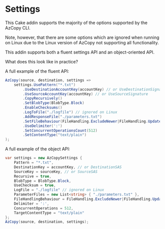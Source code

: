 # Settings

This Cake addin supports the majority of the options supported by the AzCopy CLI.

Note, however, that there are some options which are ignored when running on Linux due to the Linux version of AzCopy not supporting all functionality.

This addin supports both a fluent settings API and an object-oriented API.

What does this look like in practice?

A full example of the fluent API:

```csharp
AzCopy(source, destination, settings => 
    settings.UsePattern("*.txt")
        .UseDestinationAccountKey(accountKey) // or UseDestinationSignature
        .UseSourceAccountKey(accountKey) // or UseSourceSignature
        .CopyRecursively()
        .SetBlobType(BlobType.Block)
        .EnableChecksums()
        .LogToFile("./logfile") // ignored on Linux
        .AddResponseFile("./parameters.txt")
        .SetFileBehaviour(FileHandling.ExcludeNewer|FileHandling.UpdateLastModified)
        .UseDelimiter(':')
        .SetConcurrentOperationsCount(512)
        .SetContentType("text/plain")
);
```

A full example of the object API:

```csharp
var settings = new AzCopySettings {
    Pattern = "*.txt",
    DestinationKey = accountKey, // or DestinationSAS
    SourceKey = sourceKey, // or SourceSAS
    Recursive = true,
    BlobType = BlobType.Block,
    UseChecksum = true,
    LogFile = "./logfile" // ignored on Linux
    ParameterFiles = new List<string> { "./parameters.txt" },
    FileHandlingBehaviour = FileHandling.ExcludeNewer|FileHandling.UpdateLastModified,
    Delimiter = ':',
    ConcurrentOperations = 512,
    TargetContentType = "text/plain"
};
AzCopy(source, destination, settings);
```